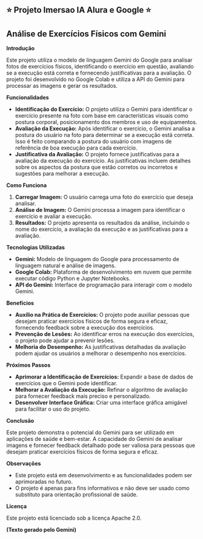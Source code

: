 ## ⭐️ Projeto Imersao IA Alura e Google ⭐️

## Análise de Exercícios Físicos com Gemini

**Introdução**

Este projeto utiliza o modelo de linguagem Gemini do Google para analisar fotos de exercícios físicos, identificando o exercício em questão, avaliando se a execução está correta e fornecendo justificativas para a avaliação. O projeto foi desenvolvido no Google Colab e utiliza a API do Gemini para processar as imagens e gerar os resultados.

**Funcionalidades**

* **Identificação do Exercício:** O projeto utiliza o Gemini para identificar o exercício presente na foto com base em características visuais como postura corporal, posicionamento dos membros e uso de equipamentos.
* **Avaliação da Execução:** Após identificar o exercício, o Gemini analisa a postura do usuário na foto para determinar se a execução está correta. Isso é feito comparando a postura do usuário com imagens de referência de boa execução para cada exercício.
* **Justificativa da Avaliação:** O projeto fornece justificativas para a avaliação da execução do exercício. As justificativas incluem detalhes sobre os aspectos da postura que estão corretos ou incorretos e sugestões para melhorar a execução.

**Como Funciona**

1. **Carregar Imagem:** O usuário carrega uma foto do exercício que deseja analisar.
2. **Análise de Imagem:** O Gemini processa a imagem para identificar o exercício e avaliar a execução.
3. **Resultados:** O projeto apresenta os resultados da análise, incluindo o nome do exercício, a avaliação da execução e as justificativas para a avaliação.

**Tecnologias Utilizadas**

* **Gemini:** Modelo de linguagem do Google para processamento de linguagem natural e análise de imagens.
* **Google Colab:** Plataforma de desenvolvimento em nuvem que permite executar código Python e Jupyter Notebooks.
* **API do Gemini:** Interface de programação para interagir com o modelo Gemini.

**Benefícios**

* **Auxílio na Prática de Exercícios:** O projeto pode auxiliar pessoas que desejam praticar exercícios físicos de forma segura e eficaz, fornecendo feedback sobre a execução dos exercícios.
* **Prevenção de Lesões:** Ao identificar erros na execução dos exercícios, o projeto pode ajudar a prevenir lesões.
* **Melhoria do Desempenho:** As justificativas detalhadas da avaliação podem ajudar os usuários a melhorar o desempenho nos exercícios.

**Próximos Passos**

* **Aprimorar a Identificação de Exercícios:** Expandir a base de dados de exercícios que o Gemini pode identificar.
* **Melhorar a Avaliação da Execução:** Refinar o algoritmo de avaliação para fornecer feedback mais preciso e personalizado.
* **Desenvolver Interface Gráfica:** Criar uma interface gráfica amigável para facilitar o uso do projeto.

**Conclusão**

Este projeto demonstra o potencial do Gemini para ser utilizado em aplicações de saúde e bem-estar. A capacidade do Gemini de analisar imagens e fornecer feedback detalhado pode ser valiosa para pessoas que desejam praticar exercícios físicos de forma segura e eficaz.

**Observações**

* Este projeto está em desenvolvimento e as funcionalidades podem ser aprimoradas no futuro.
* O projeto é apenas para fins informativos e não deve ser usado como substituto para orientação profissional de saúde.

**Licença**

Este projeto está licenciado sob a licença Apache 2.0.

**(Texto gerado pelo Gemini)**
